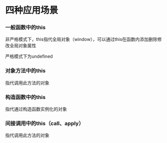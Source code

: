 # 四种应用场景
### 一般函数中的this
非严格模式下，this指代全局对象（window），可以通过this在函数内添加删除修改全局对象属性

严格模式下为undefined
### 对象方法中的this
指代调用此方法的对象
### 构造函数中的this
指代通过构造函数实例化的对象
### 间接调用中的this（call、apply）
指代调用此方法的对象